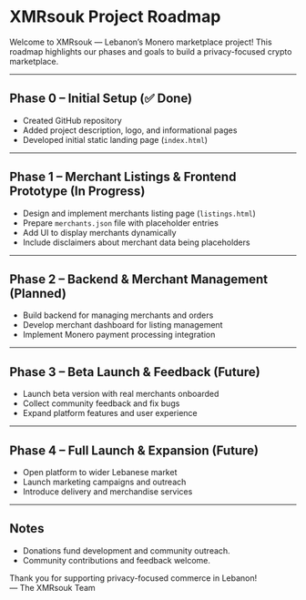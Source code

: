 # XMRsouk Project Roadmap

Welcome to XMRsouk — Lebanon’s Monero marketplace project! This roadmap highlights our phases and goals to build a privacy-focused crypto marketplace.

---

## Phase 0 – Initial Setup (✅ Done)
- Created GitHub repository  
- Added project description, logo, and informational pages  
- Developed initial static landing page (`index.html`)  

---

## Phase 1 – Merchant Listings & Frontend Prototype (In Progress)
- Design and implement merchants listing page (`listings.html`)  
- Prepare `merchants.json` file with placeholder entries  
- Add UI to display merchants dynamically  
- Include disclaimers about merchant data being placeholders  

---

## Phase 2 – Backend & Merchant Management (Planned)
- Build backend for managing merchants and orders  
- Develop merchant dashboard for listing management  
- Implement Monero payment processing integration  

---

## Phase 3 – Beta Launch & Feedback (Future)
- Launch beta version with real merchants onboarded  
- Collect community feedback and fix bugs  
- Expand platform features and user experience  

---

## Phase 4 – Full Launch & Expansion (Future)
- Open platform to wider Lebanese market  
- Launch marketing campaigns and outreach  
- Introduce delivery and merchandise services  

---

## Notes
- Donations fund development and community outreach.  
- Community contributions and feedback welcome.  

Thank you for supporting privacy-focused commerce in Lebanon!  
— The XMRsouk Team
